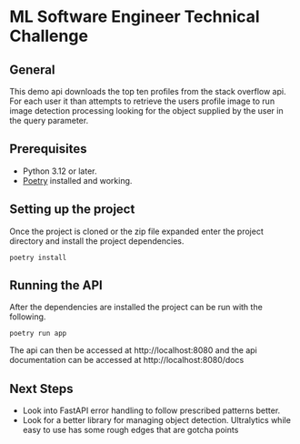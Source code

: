 # ML Software Engineer Technical Challenge

## General
This demo api downloads the top ten profiles from the stack overflow api.  For each user it than attempts to retrieve
the users profile image to run image detection processing looking for the object supplied by the user in the query
parameter.

## Prerequisites
- Python 3.12 or later.
- [Poetry](https://python-poetry.org/) installed and working.

## Setting up the project
Once the project is cloned or the zip file expanded enter the project directory and install the project dependencies.

```shell
poetry install
```

## Running the API
After the dependencies are installed the project can be run with the following.

```shell
poetry run app
```

The api can then be accessed at http://localhost:8080 and the api documentation
can be accessed at http://localhost:8080/docs

## Next Steps
- Look into FastAPI error handling to follow prescribed patterns better.
- Look for a better library for managing object detection.  Ultralytics while easy to use has some rough edges that are gotcha points

